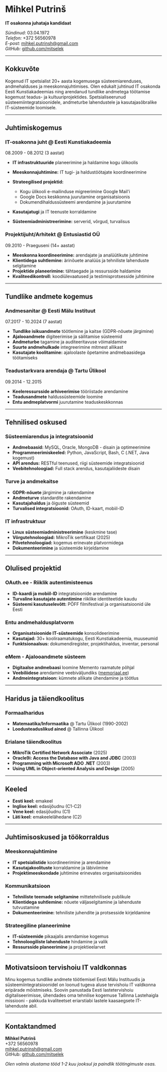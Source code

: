 # Mihkel Putrinš

**IT osakonna juhataja kandidaat**  

*Sündinud:* 03.04.1972  
*Telefon:* +372 56560978  
*E-post:* <mihkel.putrinsh@gmail.com>  
*GitHub:* [github.com/mitselek](https://github.com/mitselek)  

---

## Kokkuvõte

Kogenud IT spetsialist 20+ aasta kogemusega süsteemiarenduses, andmehalduses ja meeskonnajuhtimises. Olen edukalt juhtinud IT osakonda Eesti Kunstiakadeemias ning arendanud tundlike andmetega töötamise kogemust teadus- ja kultuuriprojektides. Spetsialiseerunud süsteemiintegratsioonidele, andmeturbe lahendustele ja kasutajasõbralike IT-süsteemide loomisele.

---

## Juhtimiskogemus

### IT-osakonna juht @ Eesti Kunstiakadeemia

08.2009 - 08.2012 (3 aastat)

- **IT infrastruktuuride** planeerimine ja haldamine kogu ülikoolis
- **Meeskonnajuhtimine:** IT tugi- ja haldustöötajate koordineerimine
- **Strateegilised projektid:**

  - Kogu ülikooli e-mailinduse migreerimine Google Mail'i
  - Google Docs keskkonna juurutamine organisatsioonis
  - Dokumendihaldussüsteemi arendamine ja juurutamine
- **Kasutajatugi** ja IT teenuste korraldamine
- **Süsteemiadministreerimine:** serverid, võrgud, turvalisus

### Projektijuht/Arhitekt @ Entusiastid OÜ

09.2010 - Praeguseni (14+ aastat)

- **Meeskonna koordineerimine:** arendajate ja analüütikute juhtimine
- **Klientidega suhtlemine:** ärinõuete analüüs ja tehniliste lahenduste selgitamine
- **Projektide planeerimine:** tähtaegade ja ressursside haldamine
- **Kvaliteedikontroll:** koodiülevaatused ja testimisprotsesside juhtimine

---

## Tundlike andmete kogemus

### Andmesanitar @ Eesti Mälu Instituut

07.2017 - 10.2024 (7 aastat)

- **Tundlike isikuandmete** töötlemine ja kaitse (GDPR-nõuete järgimine)
- **Ajalooandmete** digiteerimise ja säilitamise süsteemid
- **Andmeturbe** tagamine ja auditeeritavuse võimaldamine
- **Suurte andmehulkade** integreerimine mitmest allikast
- **Kasutajate koolitamine:** ajaloolaste õpetamine andmebaasidega töötamiseks

### Teadustarkvara arendaja @ Tartu Ülikool

09.2014 - 12.2015

- **Keeleressursside arhiveerimise** tööriistade arendamine
- **Teadusandmete** haldussüsteemide loomine
- **Entu andmeplatvormi** juurutamine teaduskeskkonnas

---

## Tehnilised oskused

### Süsteemiarendus ja integratsioonid

- **Andmebaasid:** MySQL, Oracle, MongoDB - disain ja optimeerimine
- **Programmeerimiskeeled:** Python, JavaScript, Bash, C (.NET, Java kogemust)
- **API arendus:** RESTful teenused, riigi süsteemide integratsioonid
- **Veebitehnoloogiad:** Full stack arendus, kasutajaliideste disain

### Turve ja andmekaitse

- **GDPR-nõuete** järgimine ja rakendamine
- **Andmeturve** standardite rakendamine
- **Kasutajahaldus** ja õiguste süsteemid
- **Turvalised integratsioonid:** OAuth, ID-kaart, mobiil-ID

### IT infrastruktuur

- **Linux süsteemiadministreerimine** (keskmine tase)
- **Võrgutehnoloogiad:** MikroTik sertifikaat (2025)
- **Pilvetehnoloogiad:** kogemus erinevate platvormidega
- **Dokumenteerimine** ja süsteemide kirjeldamine

---

## Olulised projektid

### OAuth.ee - Riiklik autentimisteenus

- **ID-kaardi ja mobiil-ID** integratsioonide arendamine
- **Turvaline kasutajate autentimine** riiklike identiteetide kaudu
- **Süsteemi kasutuselevõtt:** PÖFF filmifestival ja organisatsioonid üle Eesti

### Entu andmehaldusplatvorm

- **Organisatsioonide IT-süsteemide** konsolideerimine
- **Kasutajad:** 30+ kooliraamatukogu, Eesti Kunstiakadeemia, muuseumid
- **Funktsionaalsus:** dokumendiregister, projektihaldus, inventar, personal

### eMem - Ajalooandmete süsteem

- **Digitaalse andmebaasi** loomine Memento raamatute põhjal
- **Veebiliidese** arendamine veebiväljundiks ([memoriaal.ee](https://memoriaal.ee))
- **Andmeintegratsioon:** kümnete allikate ühendamine ja töötlus

---

## Haridus ja täiendkoolitus

### Formaalharidus

- **Matemaatika/Informaatika** @ Tartu Ülikool (1990-2002)
- **Loodusteaduslikud ained** @ Tallinna Ülikool

### Erialane täiendkoolitus

- **MikroTik Certified Network Associate** (2025)
- **Oracle9i: Access the Database with Java and JDBC** (2003)
- **Programming with Microsoft ADO .NET** (2003)
- **Using UML in Object-oriented Analysis and Design** (2005)

---

## Keeled

- **Eesti keel:** emakeel
- **Inglise keel:** edasijõudnu (C1-C2)
- **Vene keel:** edasijõudnu (C1)
- **Läti keel:** emakeelelähedane (C2)

---

## Juhtimisoskused ja töökorraldus

### Meeskonnajuhtimine

- **IT spetsialistide** koordineerimine ja arendamine
- **Kasutajakoolituste** korraldamine ja läbiviimine
- **Projektimeeskondade** juhtimine erinevates organisatsioonides

### Kommunikatsioon

- **Tehniliste teemade selgitamine** mittetehnilisele publikule
- **Klientidega suhtlemine:** nõuete väljaselgitamine ja lahenduste tutvustamine
- **Dokumenteerimine:** tehniliste juhendite ja protsesside kirjeldamine

### Strateegiline planeerimine

- **IT-süsteemide** pikaajalis arendamise kogemus
- **Tehnoloogiliste lahenduste** hindamine ja valik
- **Ressursside planeerimine** ja projektieelarvet

---

## Motivatsioon tervishoiu IT valdkonnas

Minu kogemus tundlike andmete töötlemisel Eesti Mälu Instituudis ja süsteemiintegratsioonidel on loonud tugeva aluse tervishoiu IT valdkonna eripärade mõistmiseks. Soovin panustada Eesti lastetervishoiu digitaliseerimisse, ühendades oma tehnilise kogemuse Tallinna Lastehaigla missiooni - pakkuda kvaliteetset eriarstiabi lastele kaasaegsete IT-lahenduste abil.

---

## Kontaktandmed

**Mihkel Putrinš**  
+372 56560978  
<mihkel.putrinsh@gmail.com>  
GitHub: [github.com/mitselek](https://github.com/mitselek)  

*Olen valmis alustama tööd 1-2 kuu jooksul ja paindlik töötingimuste osas.*  

